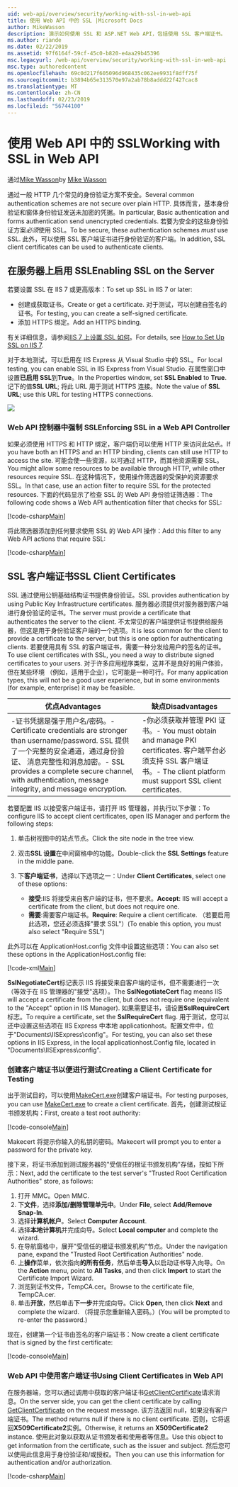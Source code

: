 ```yaml
---
uid: web-api/overview/security/working-with-ssl-in-web-api
title: 使用 Web API 中的 SSL |Microsoft Docs
author: MikeWasson
description: 演示如何使用 SSL 和 ASP.NET Web API，包括使用 SSL 客户端证书。
ms.author: riande
ms.date: 02/22/2019
ms.assetid: 97f6164f-59cf-45c0-b820-e4aa29b45396
msc.legacyurl: /web-api/overview/security/working-with-ssl-in-web-api
msc.type: authoredcontent
ms.openlocfilehash: 69c0d217f605096d968435c062ee9931f8dff75f
ms.sourcegitcommit: b3894b65e313570e97a2ab78b8addd22f427cac8
ms.translationtype: MT
ms.contentlocale: zh-CN
ms.lasthandoff: 02/23/2019
ms.locfileid: "56744100"
---
```

<a name="working-with-ssl-in-web-api"></a><span data-ttu-id="f75c1-103">使用 Web API 中的 SSL</span><span class="sxs-lookup"><span data-stu-id="f75c1-103">Working with SSL in Web API</span></span>
====================
<span data-ttu-id="f75c1-104">通过[Mike Wasson](https://github.com/MikeWasson)</span><span class="sxs-lookup"><span data-stu-id="f75c1-104">by [Mike Wasson](https://github.com/MikeWasson)</span></span>

<span data-ttu-id="f75c1-105">通过一般 HTTP 几个常见的身份验证方案不安全。</span><span class="sxs-lookup"><span data-stu-id="f75c1-105">Several common authentication schemes are not secure over plain HTTP.</span></span> <span data-ttu-id="f75c1-106">具体而言，基本身份验证和窗体身份验证发送未加密的凭据。</span><span class="sxs-lookup"><span data-stu-id="f75c1-106">In particular, Basic authentication and forms authentication send unencrypted credentials.</span></span> <span data-ttu-id="f75c1-107">若要为安全的这些身份验证方案*必须*使用 SSL。</span><span class="sxs-lookup"><span data-stu-id="f75c1-107">To be secure, these authentication schemes *must* use SSL.</span></span> <span data-ttu-id="f75c1-108">此外，可以使用 SSL 客户端证书进行身份验证的客户端。</span><span class="sxs-lookup"><span data-stu-id="f75c1-108">In addition, SSL client certificates can be used to authenticate clients.</span></span>

## <a name="enabling-ssl-on-the-server"></a><span data-ttu-id="f75c1-109">在服务器上启用 SSL</span><span class="sxs-lookup"><span data-stu-id="f75c1-109">Enabling SSL on the Server</span></span>

<span data-ttu-id="f75c1-110">若要设置 SSL 在 IIS 7 或更高版本：</span><span class="sxs-lookup"><span data-stu-id="f75c1-110">To set up SSL in IIS 7 or later:</span></span>

- <span data-ttu-id="f75c1-111">创建或获取证书。</span><span class="sxs-lookup"><span data-stu-id="f75c1-111">Create or get a certificate.</span></span> <span data-ttu-id="f75c1-112">对于测试，可以创建自签名的证书。</span><span class="sxs-lookup"><span data-stu-id="f75c1-112">For testing, you can create a self-signed certificate.</span></span>
- <span data-ttu-id="f75c1-113">添加 HTTPS 绑定。</span><span class="sxs-lookup"><span data-stu-id="f75c1-113">Add an HTTPS binding.</span></span>

<span data-ttu-id="f75c1-114">有关详细信息，请参阅[IIS 7 上设置 SSL 如何](https://www.iis.net/learn/manage/configuring-security/how-to-set-up-ssl-on-iis)。</span><span class="sxs-lookup"><span data-stu-id="f75c1-114">For details, see [How to Set Up SSL on IIS 7](https://www.iis.net/learn/manage/configuring-security/how-to-set-up-ssl-on-iis).</span></span>

<span data-ttu-id="f75c1-115">对于本地测试，可以启用在 IIS Express 从 Visual Studio 中的 SSL。</span><span class="sxs-lookup"><span data-stu-id="f75c1-115">For local testing, you can enable SSL in IIS Express from Visual Studio.</span></span> <span data-ttu-id="f75c1-116">在属性窗口中设置**已启用 SSL**到**True**。</span><span class="sxs-lookup"><span data-stu-id="f75c1-116">In the Properties window, set **SSL Enabled** to **True**.</span></span> <span data-ttu-id="f75c1-117">记下的值**SSL URL**; 将此 URL 用于测试 HTTPS 连接。</span><span class="sxs-lookup"><span data-stu-id="f75c1-117">Note the value of **SSL URL**; use this URL for testing HTTPS connections.</span></span>

![](working-with-ssl-in-web-api/_static/image1.png)

### <a name="enforcing-ssl-in-a-web-api-controller"></a><span data-ttu-id="f75c1-118">Web API 控制器中强制 SSL</span><span class="sxs-lookup"><span data-stu-id="f75c1-118">Enforcing SSL in a Web API Controller</span></span>

<span data-ttu-id="f75c1-119">如果必须使用 HTTPS 和 HTTP 绑定，客户端仍可以使用 HTTP 来访问此站点。</span><span class="sxs-lookup"><span data-stu-id="f75c1-119">If you have both an HTTPS and an HTTP binding, clients can still use HTTP to access the site.</span></span> <span data-ttu-id="f75c1-120">可能会使一些资源，以可通过 HTTP，而其他资源需要 SSL。</span><span class="sxs-lookup"><span data-stu-id="f75c1-120">You might allow some resources to be available through HTTP, while other resources require SSL.</span></span> <span data-ttu-id="f75c1-121">在这种情况下，使用操作筛选器的受保护的资源要求 SSL。</span><span class="sxs-lookup"><span data-stu-id="f75c1-121">In that case, use an action filter to require SSL for the protected resources.</span></span> <span data-ttu-id="f75c1-122">下面的代码显示了检查 SSL 的 Web API 身份验证筛选器：</span><span class="sxs-lookup"><span data-stu-id="f75c1-122">The following code shows a Web API authentication filter that checks for SSL:</span></span>

[!code-csharp[Main](working-with-ssl-in-web-api/samples/sample1.cs)]

<span data-ttu-id="f75c1-123">将此筛选器添加到任何要求使用 SSL 的 Web API 操作：</span><span class="sxs-lookup"><span data-stu-id="f75c1-123">Add this filter to any Web API actions that require SSL:</span></span>

[!code-csharp[Main](working-with-ssl-in-web-api/samples/sample2.cs)]

## <a name="ssl-client-certificates"></a><span data-ttu-id="f75c1-124">SSL 客户端证书</span><span class="sxs-lookup"><span data-stu-id="f75c1-124">SSL Client Certificates</span></span>

<span data-ttu-id="f75c1-125">SSL 通过使用公钥基础结构证书提供身份验证。</span><span class="sxs-lookup"><span data-stu-id="f75c1-125">SSL provides authentication by using Public Key Infrastructure certificates.</span></span> <span data-ttu-id="f75c1-126">服务器必须提供对服务器到客户端进行身份验证的证书。</span><span class="sxs-lookup"><span data-stu-id="f75c1-126">The server must provide a certificate that authenticates the server to the client.</span></span> <span data-ttu-id="f75c1-127">不太常见的客户端提供证书提供给服务器，但这是用于身份验证客户端的一个选项。</span><span class="sxs-lookup"><span data-stu-id="f75c1-127">It is less common for the client to provide a certificate to the server, but this is one option for authenticating clients.</span></span> <span data-ttu-id="f75c1-128">若要使用具有 SSL 的客户端证书，需要一种分发给用户的签名的证书。</span><span class="sxs-lookup"><span data-stu-id="f75c1-128">To use client certificates with SSL, you need a way to distribute signed certificates to your users.</span></span> <span data-ttu-id="f75c1-129">对于许多应用程序类型，这并不是良好的用户体验，但在某些环境 （例如，适用于企业），它可能是一种可行。</span><span class="sxs-lookup"><span data-stu-id="f75c1-129">For many application types, this will not be a good user experience, but in some environments (for example, enterprise) it may be feasible.</span></span>

| <span data-ttu-id="f75c1-130">优点</span><span class="sxs-lookup"><span data-stu-id="f75c1-130">Advantages</span></span> | <span data-ttu-id="f75c1-131">缺点</span><span class="sxs-lookup"><span data-stu-id="f75c1-131">Disadvantages</span></span> |
| --- | --- |
| <span data-ttu-id="f75c1-132">-证书凭据是强于用户名/密码。</span><span class="sxs-lookup"><span data-stu-id="f75c1-132">- Certificate credentials are stronger than username/password.</span></span> <span data-ttu-id="f75c1-133">SSL 提供了一个完整的安全通道，通过身份验证、 消息完整性和消息加密。</span><span class="sxs-lookup"><span data-stu-id="f75c1-133">- SSL provides a complete secure channel, with authentication, message integrity, and message encryption.</span></span> | <span data-ttu-id="f75c1-134">-你必须获取并管理 PKI 证书。</span><span class="sxs-lookup"><span data-stu-id="f75c1-134">- You must obtain and manage PKI certificates.</span></span> <span data-ttu-id="f75c1-135">客户端平台必须支持 SSL 客户端证书。</span><span class="sxs-lookup"><span data-stu-id="f75c1-135">- The client platform must support SSL client certificates.</span></span> |

<span data-ttu-id="f75c1-136">若要配置 IIS 以接受客户端证书，请打开 IIS 管理器，并执行以下步骤：</span><span class="sxs-lookup"><span data-stu-id="f75c1-136">To configure IIS to accept client certificates, open IIS Manager and perform the following steps:</span></span>

1. <span data-ttu-id="f75c1-137">单击树视图中的站点节点。</span><span class="sxs-lookup"><span data-stu-id="f75c1-137">Click the site node in the tree view.</span></span>
2. <span data-ttu-id="f75c1-138">双击**SSL 设置**在中间窗格中的功能。</span><span class="sxs-lookup"><span data-stu-id="f75c1-138">Double-click the **SSL Settings** feature in the middle pane.</span></span>
3. <span data-ttu-id="f75c1-139">下**客户端证书**，选择以下选项之一：</span><span class="sxs-lookup"><span data-stu-id="f75c1-139">Under **Client Certificates**, select one of these options:</span></span> 

    - <span data-ttu-id="f75c1-140">**接受**:IIS 将接受来自客户端的证书，但不要求。</span><span class="sxs-lookup"><span data-stu-id="f75c1-140">**Accept**: IIS will accept a certificate from the client, but does not require one.</span></span>
    - <span data-ttu-id="f75c1-141">**需要**:需要客户端证书。</span><span class="sxs-lookup"><span data-stu-id="f75c1-141">**Require**: Require a client certificate.</span></span> <span data-ttu-id="f75c1-142">（若要启用此选项，您还必须选择"要求 SSL"）</span><span class="sxs-lookup"><span data-stu-id="f75c1-142">(To enable this option, you must also select "Require SSL")</span></span>

<span data-ttu-id="f75c1-143">此外可以在 ApplicationHost.config 文件中设置这些选项：</span><span class="sxs-lookup"><span data-stu-id="f75c1-143">You can also set these options in the ApplicationHost.config file:</span></span>

[!code-xml[Main](working-with-ssl-in-web-api/samples/sample3.xml)]

<span data-ttu-id="f75c1-144">**SslNegotiateCert**标记表示 IIS 将接受来自客户端的证书，但不需要进行一次 （等效于在 IIS 管理器的"接受"选项）。</span><span class="sxs-lookup"><span data-stu-id="f75c1-144">The **SslNegotiateCert** flag means IIS will accept a certificate from the client, but does not require one (equivalent to the "Accept" option in IIS Manager).</span></span> <span data-ttu-id="f75c1-145">如果需要证书，请设置**SslRequireCert**标志。</span><span class="sxs-lookup"><span data-stu-id="f75c1-145">To require a certificate, set the **SslRequireCert** flag.</span></span> <span data-ttu-id="f75c1-146">用于测试，您可以还中设置这些选项在 IIS Express 中本地 applicationhost。配置文件中，位于"Documents\IISExpress\config"。</span><span class="sxs-lookup"><span data-stu-id="f75c1-146">For testing, you can also set these options in IIS Express, in the local applicationhost.Config file, located in "Documents\IISExpress\config".</span></span>

### <a name="creating-a-client-certificate-for-testing"></a><span data-ttu-id="f75c1-147">创建客户端证书以便进行测试</span><span class="sxs-lookup"><span data-stu-id="f75c1-147">Creating a Client Certificate for Testing</span></span>

<span data-ttu-id="f75c1-148">出于测试目的，可以使用[MakeCert.exe](/windows/desktop/SecCrypto/makecert)创建客户端证书。</span><span class="sxs-lookup"><span data-stu-id="f75c1-148">For testing purposes, you can use [MakeCert.exe](/windows/desktop/SecCrypto/makecert) to create a client certificate.</span></span> <span data-ttu-id="f75c1-149">首先，创建测试根证书颁发机构：</span><span class="sxs-lookup"><span data-stu-id="f75c1-149">First, create a test root authority:</span></span>

[!code-console[Main](working-with-ssl-in-web-api/samples/sample4.cmd)]

<span data-ttu-id="f75c1-150">Makecert 将提示你输入的私钥的密码。</span><span class="sxs-lookup"><span data-stu-id="f75c1-150">Makecert will prompt you to enter a password for the private key.</span></span>

<span data-ttu-id="f75c1-151">接下来，将证书添加到测试服务器的"受信任的根证书颁发机构"存储，按如下所示：</span><span class="sxs-lookup"><span data-stu-id="f75c1-151">Next, add the certificate to the test server's "Trusted Root Certification Authorities" store, as follows:</span></span>

1. <span data-ttu-id="f75c1-152">打开 MMC。</span><span class="sxs-lookup"><span data-stu-id="f75c1-152">Open MMC.</span></span>
2. <span data-ttu-id="f75c1-153">下**文件**，选择**添加/删除管理单元中**。</span><span class="sxs-lookup"><span data-stu-id="f75c1-153">Under **File**, select **Add/Remove Snap-In**.</span></span>
3. <span data-ttu-id="f75c1-154">选择**计算机帐户**。</span><span class="sxs-lookup"><span data-stu-id="f75c1-154">Select **Computer Account**.</span></span>
4. <span data-ttu-id="f75c1-155">选择**本地计算机**并完成向导。</span><span class="sxs-lookup"><span data-stu-id="f75c1-155">Select **Local computer** and complete the wizard.</span></span>
5. <span data-ttu-id="f75c1-156">在导航窗格中，展开"受信任的根证书颁发机构"节点。</span><span class="sxs-lookup"><span data-stu-id="f75c1-156">Under the navigation pane, expand the "Trusted Root Certification Authorities" node.</span></span>
6. <span data-ttu-id="f75c1-157">上**操作**菜单，依次指向**的所有任务**，然后单击**导入**以启动证书导入向导。</span><span class="sxs-lookup"><span data-stu-id="f75c1-157">On the **Action** menu, point to **All Tasks**, and then click **Import** to start the Certificate Import Wizard.</span></span>
7. <span data-ttu-id="f75c1-158">浏览到证书文件，TempCA.cer。</span><span class="sxs-lookup"><span data-stu-id="f75c1-158">Browse to the certificate file, TempCA.cer.</span></span>
8. <span data-ttu-id="f75c1-159">单击**开放**，然后单击**下一步**并完成向导。</span><span class="sxs-lookup"><span data-stu-id="f75c1-159">Click **Open**, then click **Next** and complete the wizard.</span></span> <span data-ttu-id="f75c1-160">（将提示您重新输入密码。）</span><span class="sxs-lookup"><span data-stu-id="f75c1-160">(You will be prompted to re-enter the password.)</span></span>

<span data-ttu-id="f75c1-161">现在，创建第一个证书由签名的客户端证书：</span><span class="sxs-lookup"><span data-stu-id="f75c1-161">Now create a client certificate that is signed by the first certificate:</span></span>

[!code-console[Main](working-with-ssl-in-web-api/samples/sample5.cmd)]

### <a name="using-client-certificates-in-web-api"></a><span data-ttu-id="f75c1-162">Web API 中使用客户端证书</span><span class="sxs-lookup"><span data-stu-id="f75c1-162">Using Client Certificates in Web API</span></span>

<span data-ttu-id="f75c1-163">在服务器端，您可以通过调用中获取的客户端证书[GetClientCertificate](https://msdn.microsoft.com/library/system.net.http.httprequestmessageextensions.getclientcertificate.aspx)请求消息。</span><span class="sxs-lookup"><span data-stu-id="f75c1-163">On the server side, you can get the client certificate by calling [GetClientCertificate](https://msdn.microsoft.com/library/system.net.http.httprequestmessageextensions.getclientcertificate.aspx) on the request message.</span></span> <span data-ttu-id="f75c1-164">该方法返回 null，如果没有客户端证书。</span><span class="sxs-lookup"><span data-stu-id="f75c1-164">The method returns null if there is no client certificate.</span></span> <span data-ttu-id="f75c1-165">否则，它将返回**X509Certificate2**实例。</span><span class="sxs-lookup"><span data-stu-id="f75c1-165">Otherwise, it returns an **X509Certificate2** instance.</span></span> <span data-ttu-id="f75c1-166">使用此对象以获取从证书颁发者和使用者等信息。</span><span class="sxs-lookup"><span data-stu-id="f75c1-166">Use this object to get information from the certificate, such as the issuer and subject.</span></span> <span data-ttu-id="f75c1-167">然后您可以使用此信息用于身份验证和/或授权。</span><span class="sxs-lookup"><span data-stu-id="f75c1-167">Then you can use this information for authentication and/or authorization.</span></span>

[!code-csharp[Main](working-with-ssl-in-web-api/samples/sample6.cs)]
